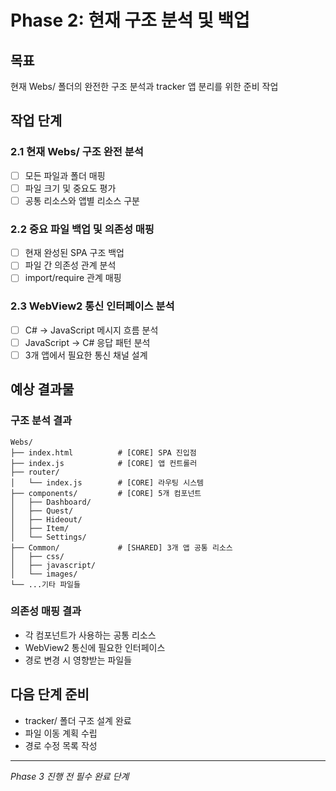 # Phase 2: 현재 구조 분석 및 백업

## 목표
현재 Webs/ 폴더의 완전한 구조 분석과 tracker 앱 분리를 위한 준비 작업

## 작업 단계

### 2.1 현재 Webs/ 구조 완전 분석
- [ ] 모든 파일과 폴더 매핑
- [ ] 파일 크기 및 중요도 평가
- [ ] 공통 리소스와 앱별 리소스 구분

### 2.2 중요 파일 백업 및 의존성 매핑
- [ ] 현재 완성된 SPA 구조 백업
- [ ] 파일 간 의존성 관계 분석
- [ ] import/require 관계 매핑

### 2.3 WebView2 통신 인터페이스 분석
- [ ] C# → JavaScript 메시지 흐름 분석
- [ ] JavaScript → C# 응답 패턴 분석
- [ ] 3개 앱에서 필요한 통신 채널 설계

## 예상 결과물

### 구조 분석 결과
```
Webs/
├── index.html          # [CORE] SPA 진입점
├── index.js            # [CORE] 앱 컨트롤러
├── router/
│   └── index.js        # [CORE] 라우팅 시스템
├── components/         # [CORE] 5개 컴포넌트
│   ├── Dashboard/
│   ├── Quest/
│   ├── Hideout/
│   ├── Item/
│   └── Settings/
├── Common/             # [SHARED] 3개 앱 공통 리소스
│   ├── css/
│   ├── javascript/
│   └── images/
└── ...기타 파일들
```

### 의존성 매핑 결과
- 각 컴포넌트가 사용하는 공통 리소스
- WebView2 통신에 필요한 인터페이스
- 경로 변경 시 영향받는 파일들

## 다음 단계 준비
- tracker/ 폴더 구조 설계 완료
- 파일 이동 계획 수립
- 경로 수정 목록 작성

---
*Phase 3 진행 전 필수 완료 단계*